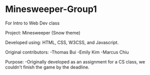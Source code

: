 # Minesweeper-Group1
For Intro to Web Dev class

Project: Minesweeper (Snow theme)

Developed using: HTML, CSS, W3CSS, and Javascript.

Original contributors:
-Thomas Bui
-Emily Kim
-Marcus Chiu

Purpose:
-Originally developed as an assignment for a CS class, we couldn't finish the game by the deadline.
